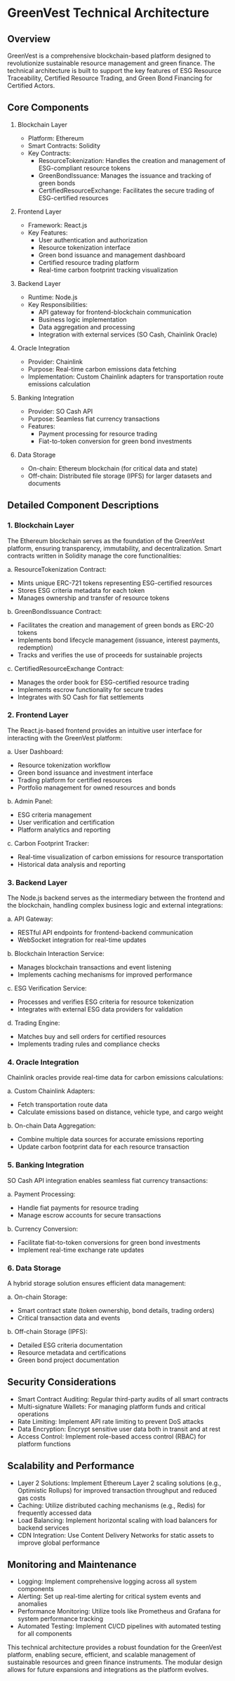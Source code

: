 # GreenVest Technical Architecture

## Overview

GreenVest is a comprehensive blockchain-based platform designed to revolutionize sustainable resource management and green finance. The technical architecture is built to support the key features of ESG Resource Traceability, Certified Resource Trading, and Green Bond Financing for Certified Actors.

## Core Components

1. Blockchain Layer
   - Platform: Ethereum
   - Smart Contracts: Solidity
   - Key Contracts:
     - ResourceTokenization: Handles the creation and management of ESG-compliant resource tokens
     - GreenBondIssuance: Manages the issuance and tracking of green bonds
     - CertifiedResourceExchange: Facilitates the secure trading of ESG-certified resources

2. Frontend Layer
   - Framework: React.js
   - Key Features:
     - User authentication and authorization
     - Resource tokenization interface
     - Green bond issuance and management dashboard
     - Certified resource trading platform
     - Real-time carbon footprint tracking visualization

3. Backend Layer
   - Runtime: Node.js
   - Key Responsibilities:
     - API gateway for frontend-blockchain communication
     - Business logic implementation
     - Data aggregation and processing
     - Integration with external services (SO Cash, Chainlink Oracle)

4. Oracle Integration
   - Provider: Chainlink
   - Purpose: Real-time carbon emissions data fetching
   - Implementation: Custom Chainlink adapters for transportation route emissions calculation

5. Banking Integration
   - Provider: SO Cash API
   - Purpose: Seamless fiat currency transactions
   - Features:
     - Payment processing for resource trading
     - Fiat-to-token conversion for green bond investments

6. Data Storage
   - On-chain: Ethereum blockchain (for critical data and state)
   - Off-chain: Distributed file storage (IPFS) for larger datasets and documents

## Detailed Component Descriptions

### 1. Blockchain Layer

The Ethereum blockchain serves as the foundation of the GreenVest platform, ensuring transparency, immutability, and decentralization. Smart contracts written in Solidity manage the core functionalities:

a. ResourceTokenization Contract:
   - Mints unique ERC-721 tokens representing ESG-certified resources
   - Stores ESG criteria metadata for each token
   - Manages ownership and transfer of resource tokens

b. GreenBondIssuance Contract:
   - Facilitates the creation and management of green bonds as ERC-20 tokens
   - Implements bond lifecycle management (issuance, interest payments, redemption)
   - Tracks and verifies the use of proceeds for sustainable projects

c. CertifiedResourceExchange Contract:
   - Manages the order book for ESG-certified resource trading
   - Implements escrow functionality for secure trades
   - Integrates with SO Cash for fiat settlements

### 2. Frontend Layer

The React.js-based frontend provides an intuitive user interface for interacting with the GreenVest platform:

a. User Dashboard:
   - Resource tokenization workflow
   - Green bond issuance and investment interface
   - Trading platform for certified resources
   - Portfolio management for owned resources and bonds

b. Admin Panel:
   - ESG criteria management
   - User verification and certification
   - Platform analytics and reporting

c. Carbon Footprint Tracker:
   - Real-time visualization of carbon emissions for resource transportation
   - Historical data analysis and reporting

### 3. Backend Layer

The Node.js backend serves as the intermediary between the frontend and the blockchain, handling complex business logic and external integrations:

a. API Gateway:
   - RESTful API endpoints for frontend-backend communication
   - WebSocket integration for real-time updates

b. Blockchain Interaction Service:
   - Manages blockchain transactions and event listening
   - Implements caching mechanisms for improved performance

c. ESG Verification Service:
   - Processes and verifies ESG criteria for resource tokenization
   - Integrates with external ESG data providers for validation

d. Trading Engine:
   - Matches buy and sell orders for certified resources
   - Implements trading rules and compliance checks

### 4. Oracle Integration

Chainlink oracles provide real-time data for carbon emissions calculations:

a. Custom Chainlink Adapters:
   - Fetch transportation route data
   - Calculate emissions based on distance, vehicle type, and cargo weight

b. On-chain Data Aggregation:
   - Combine multiple data sources for accurate emissions reporting
   - Update carbon footprint data for each resource transaction

### 5. Banking Integration

SO Cash API integration enables seamless fiat currency transactions:

a. Payment Processing:
   - Handle fiat payments for resource trading
   - Manage escrow accounts for secure transactions

b. Currency Conversion:
   - Facilitate fiat-to-token conversions for green bond investments
   - Implement real-time exchange rate updates

### 6. Data Storage

A hybrid storage solution ensures efficient data management:

a. On-chain Storage:
   - Smart contract state (token ownership, bond details, trading orders)
   - Critical transaction data and events

b. Off-chain Storage (IPFS):
   - Detailed ESG criteria documentation
   - Resource metadata and certifications
   - Green bond project documentation

## Security Considerations

- Smart Contract Auditing: Regular third-party audits of all smart contracts
- Multi-signature Wallets: For managing platform funds and critical operations
- Rate Limiting: Implement API rate limiting to prevent DoS attacks
- Data Encryption: Encrypt sensitive user data both in transit and at rest
- Access Control: Implement role-based access control (RBAC) for platform functions

## Scalability and Performance

- Layer 2 Solutions: Implement Ethereum Layer 2 scaling solutions (e.g., Optimistic Rollups) for improved transaction throughput and reduced gas costs
- Caching: Utilize distributed caching mechanisms (e.g., Redis) for frequently accessed data
- Load Balancing: Implement horizontal scaling with load balancers for backend services
- CDN Integration: Use Content Delivery Networks for static assets to improve global performance

## Monitoring and Maintenance

- Logging: Implement comprehensive logging across all system components
- Alerting: Set up real-time alerting for critical system events and anomalies
- Performance Monitoring: Utilize tools like Prometheus and Grafana for system performance tracking
- Automated Testing: Implement CI/CD pipelines with automated testing for all components

This technical architecture provides a robust foundation for the GreenVest platform, enabling secure, efficient, and scalable management of sustainable resources and green finance instruments. The modular design allows for future expansions and integrations as the platform evolves.
